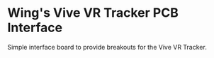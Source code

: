 # Wing's Vive VR Tracker PCB Interface

Simple interface board to provide breakouts for the Vive VR Tracker.
